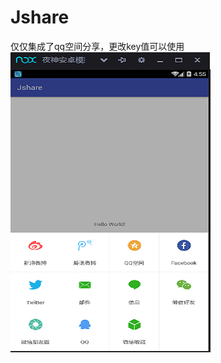 # Jshare
仅仅集成了qq空间分享，更改key值可以使用
![image](https://github.com/xiguanxingxiahuaxian/Jshare/blob/master/14.png)
